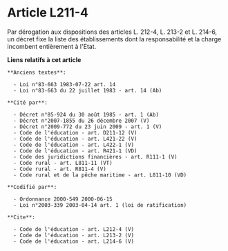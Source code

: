 # Article L211-4

Par dérogation aux dispositions des articles L. 212-4, L. 213-2 et L. 214-6, un décret fixe la liste des établissements dont
la responsabilité et la charge incombent entièrement à l'Etat.

**Liens relatifs à cet article**

	**Anciens textes**:

	  - Loi n°83-663 1983-07-22 art. 14
	  - Loi n°83-663 du 22 juillet 1983 - art. 14 (Ab)

	**Cité par**:

	  - Décret n°85-924 du 30 août 1985 - art. 1 (Ab)
	  - Décret n°2007-1855 du 26 décembre 2007 (V)
	  - Décret n°2009-772 du 23 juin 2009 - art. 1 (V)
	  - Code de l'éducation - art. D211-12 (V)
	  - Code de l'éducation - art. L421-22 (V)
	  - Code de l'éducation - art. L422-1 (V)
	  - Code de l'éducation - art. R421-1 (VD)
	  - Code des juridictions financières - art. R111-1 (V)
	  - Code rural - art. L811-11 (VT)
	  - Code rural - art. R811-4 (V)
	  - Code rural et de la pêche maritime - art. L811-10 (VD)

	**Codifié par**:

	  - Ordonnance 2000-549 2000-06-15
	  - Loi n°2003-339 2003-04-14 art. 1 (loi de ratification)

	**Cite**:

	  - Code de l'éducation - art. L212-4 (V)
	  - Code de l'éducation - art. L213-2 (V)
	  - Code de l'éducation - art. L214-6 (V)
